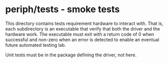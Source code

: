 # periph/tests - smoke tests

This directory contains tests requirement hardware to interact with. That is,
each subdirectory is an executable that verify that both the driver and the
hardware work. The executable must exit with a return code of 0 when successful
and non-zero when an error is detected to enable an eventual future automated
testing lab.

Unit tests must be in the package defining the driver, not here.
